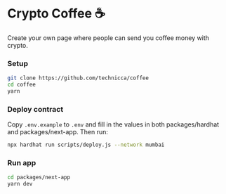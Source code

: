 # Crypto Coffee ☕️

Create your own page where people can send you coffee money with crypto.
### Setup

```bash
git clone https://github.com/technicca/coffee
cd coffee
yarn
```
### Deploy contract
Copy `.env.example` to `.env` and fill in the values in both packages/hardhat and packages/next-app.
Then run:
```bash
npx hardhat run scripts/deploy.js --network mumbai
```

### Run app
```bash
cd packages/next-app
yarn dev
```